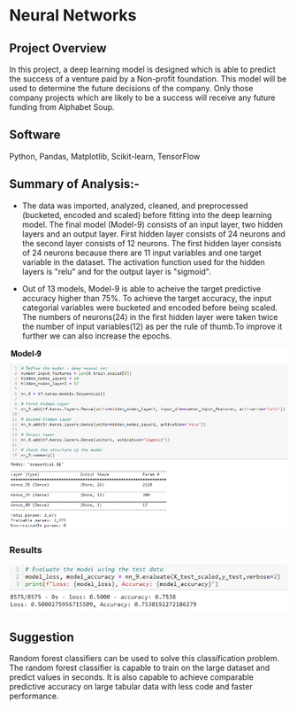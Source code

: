 # Neural Networks

## Project Overview
In this project, a deep learning model is designed which is able to predict the success of a venture paid by a Non-profit foundation. 
This model will be used to determine the future decisions of the company. Only those company projects which are likely to be a success 
will receive any future funding from Alphabet Soup.

## Software
Python, Pandas, Matplotlib, Scikit-learn, TensorFlow
	
## Summary of Analysis:- 

- The data was imported, analyzed, cleaned, and preprocessed (bucketed, encoded and scaled) before fitting into the deep learning 
model. The final model (Model-9) consists of an input layer, two hidden layers and an output layer. First hidden layer consists of 
24 neurons and the second layer consists of 12 neurons. The first hidden layer consists of 24 neurons because there are 11 input 
variables and one target variable in the dataset. The activation function used for the hidden layers is "relu" and for the output 
layer is "sigmoid".

- Out of 13 models, Model-9 is able to acheive the target predictive accuracy higher than 75%. To achieve the target accuracy, the input categorial
variables were bucketed and encoded before being scaled. The numbers of neurons(24) in the first hidden layer were taken twice the 
number of input variables(12) as per the rule of thumb.To improve it further we can also increase the epochs.


![alt text](https://github.com/ArchanaRohilla/neural_networks/blob/master/Images/Model-9.png)

### Results

![alt text](https://github.com/ArchanaRohilla/neural_networks/blob/master/Images/Model9_Result.png)

## Suggestion
Random forest classifiers can be used to solve this classification problem. The random forest classifier is capable to train on the 
large dataset and predict values in seconds. It is also capable to achieve comparable predictive accuracy on large tabular data with 
less code and faster performance. 